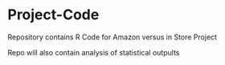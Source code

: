 # Project-Code

Repository contains R Code for Amazon versus in Store Project

Repo will also contain analysis of statistical outpults
